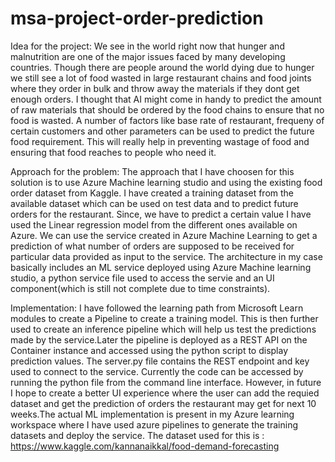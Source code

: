 # msa-project-order-prediction

Idea for the project:
We see in the world right now that hunger and malnutrition are one of the major issues faced by many developing countries. Though there are people around the world dying due to hunger we still see a lot of food wasted in large restaurant chains and food joints where they order in bulk and throw away the materials if they dont get enough orders. I thought that AI might come in handy to predict the amount of raw materials that should be ordered by the food chains to ensure that no food is wasted. A number of factors like base rate of restaurant, frequeny of certain customers and other parameters can be used to predict the future food requirement. This will really help in preventing wastage of food and ensuring that food reaches to people who need it.

Approach for the problem:
The approach that I have choosen for this solution is to use Azure Machine learning studio and using the existing food order dataset from Kaggle. I have created a training dataset from the available dataset which can be used on test data and to predict future orders for the restaurant. Since, we have to predict a certain value I have used the Linear regression model from the different ones available on Azure. We can use the service created in Azure Machine Learning to get a prediction of what number of orders are supposed to be received for particular data provided as input to the service. The architecture in my case basically includes an ML service deployed using Azure Machine learning studio, a python service file used to access the servie and an UI component(which is still not complete due to time constraints).

Implementation:
I have followed the learning path from Microsoft Learn modules to create a Pipeline to create a training model. This is then further used to create an inference pipeline which will help us test the predictions made by the service.Later the pipeline is deployed as a REST API on the Container instance and accessed using the python script to display prediction values. The server.py file contains the REST endpoint and key used to connect to the service. Currently the code can be accessed by running the python file from the command line interface. However, in future I hope to create a better UI experience where the user can add the requied dataset and get the prediction of orders the restaurant may get for next 10 weeks.The actual ML implementation is present in my Azure learning workspace where I have used azure pipelines to generate the training datasets and deploy the service. The dataset used for this is : https://www.kaggle.com/kannanaikkal/food-demand-forecasting
